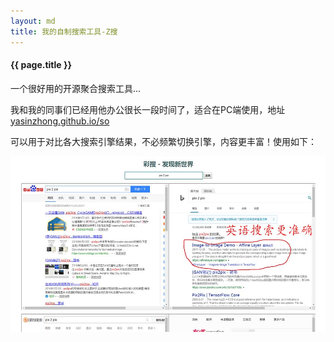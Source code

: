```yaml
---
layout: md
title: 我的自制搜索工具-Z搜
---
```

#### {{ page.title }}

一个很好用的开源聚合搜索工具...

我和我的同事们已经用他办公很长一段时间了，适合在PC端使用，地址[yasinzhong.github.io/so](https://yasinzhong.github.io/so)

可以用于对比各大搜索引擎结果，不必频繁切换引擎，内容更丰富！使用如下：

![演示图片](/img/caiso.jpg)
